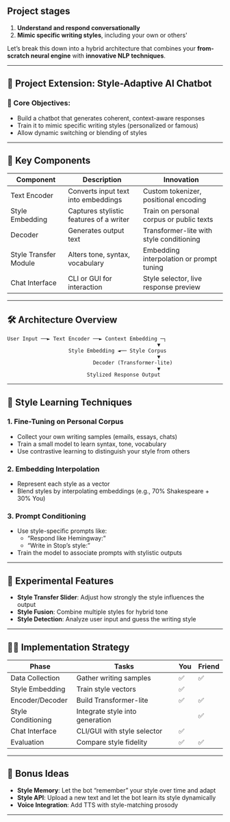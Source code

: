 ## Project stages

1. **Understand and respond conversationally**
2. **Mimic specific writing styles**, including your own or others'

Let’s break this down into a hybrid architecture that combines your **from-scratch neural engine** with **innovative NLP techniques**.

---

## 🧠 Project Extension: Style-Adaptive AI Chatbot

### 🎯 Core Objectives:
- Build a chatbot that generates coherent, context-aware responses
- Train it to mimic specific writing styles (personalized or famous)
- Allow dynamic switching or blending of styles

---

## 🧩 Key Components

| Component | Description | Innovation |
|-----------|-------------|------------|
| Text Encoder | Converts input text into embeddings | Custom tokenizer, positional encoding |
| Style Embedding | Captures stylistic features of a writer | Train on personal corpus or public texts |
| Decoder | Generates output text | Transformer-lite with style conditioning |
| Style Transfer Module | Alters tone, syntax, vocabulary | Embedding interpolation or prompt tuning |
| Chat Interface | CLI or GUI for interaction | Style selector, live response preview |

---

## 🛠️ Architecture Overview

```plaintext
User Input ──► Text Encoder ──► Context Embedding ─┐
                                                 ▼
                    Style Embedding ◄── Style Corpus
                                                 ▼
                            Decoder (Transformer-lite)
                                                 ▼
                          Stylized Response Output
```

---

## 🧬 Style Learning Techniques

### 1. **Fine-Tuning on Personal Corpus**
- Collect your own writing samples (emails, essays, chats)
- Train a small model to learn syntax, tone, vocabulary
- Use contrastive learning to distinguish your style from others

### 2. **Embedding Interpolation**
- Represent each style as a vector
- Blend styles by interpolating embeddings (e.g., 70% Shakespeare + 30% You)

### 3. **Prompt Conditioning**
- Use style-specific prompts like:
  - “Respond like Hemingway:”
  - “Write in Stop’s style:”
- Train the model to associate prompts with stylistic outputs

---

## 🧪 Experimental Features

- **Style Transfer Slider**: Adjust how strongly the style influences the output
- **Style Fusion**: Combine multiple styles for hybrid tone
- **Style Detection**: Analyze user input and guess the writing style

---

## 🧑‍💻 Implementation Strategy

| Phase | Tasks | You | Friend |
|-------|-------|-----|--------|
| Data Collection | Gather writing samples | ✅ | ✅ |
| Style Embedding | Train style vectors | ✅ |  |
| Encoder/Decoder | Build Transformer-lite | ✅ | ✅ |
| Style Conditioning | Integrate style into generation |  | ✅ |
| Chat Interface | CLI/GUI with style selector | ✅ |  |
| Evaluation | Compare style fidelity | ✅ | ✅ |

---

## 🧠 Bonus Ideas

- **Style Memory**: Let the bot “remember” your style over time and adapt
- **Style API**: Upload a new text and let the bot learn its style dynamically
- **Voice Integration**: Add TTS with style-matching prosody

---

